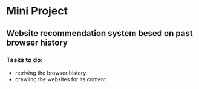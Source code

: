 # Mini Project 

## Website recommendation system besed on past browser history 

### Tasks to do:
* retriving the browser history.
* crawling the websites for its content
